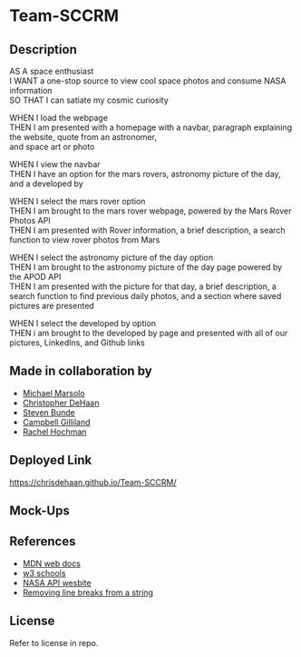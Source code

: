 # Team-SCCRM

## Description

AS A space enthusiast <br>
I WANT a one-stop source to view cool space photos and consume NASA information <br>
SO THAT I can satiate my cosmic curiosity

WHEN I load the webpage <br>
THEN I am presented with a homepage with a navbar, paragraph explaining the website, quote from an astronomer,<br> and space art or photo

WHEN I view the navbar <br>
THEN I have an option for the mars rovers, astronomy picture of the day, and a developed by

WHEN I select the mars rover option <br>
THEN I am brought to the mars rover webpage, powered by the Mars Rover Photos API <br>
THEN I am presented with Rover information, a brief description, a search function to view rover photos from Mars

WHEN I select the astronomy picture of the day option <br>
THEN I am brought to the astronomy picture of the day page powered by the APOD API <br>
THEN I am presented with the picture for that day, a brief description, a search function to find previous daily photos, and a section where saved pictures are presented

WHEN I select the developed by option <br>
THEN i am brought to the developed by page and presented with all of our pictures, LinkedIns, and Github links

## Made in collaboration by

- <a href="https://github.com/Elrond-Hubbard">Michael Marsolo</a>
- <a href="https://github.com/ChrisDeHaan">Christopher DeHaan</a>
- <a href="https://github.com/Bunde20">Steven Bunde</a>
- <a href="https://github.com/CambiG1123">Campbell Gilliland</a>
- <a href="https://github.com/RachelCodes42">Rachel Hochman</a>

## Deployed Link

https://chrisdehaan.github.io/Team-SCCRM/

## Mock-Ups


## References

- <a href="https://developer.mozilla.org/en-US/">MDN web docs</a>
- <a href ="https://www.w3schools.com/">w3 schools</a>
- <a href ="https://api.nasa.gov/">NASA API wesbite</a>
- <a href ="https://stackoverflow.com/questions/10805125/how-to-remove-all-line-breaks-from-a-string">Removing line breaks from a string</a>

## License

Refer to license in repo.